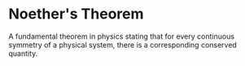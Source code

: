 # Noether's Theorem

A fundamental theorem in physics stating that for every continuous symmetry of a physical system, there is a corresponding conserved quantity.